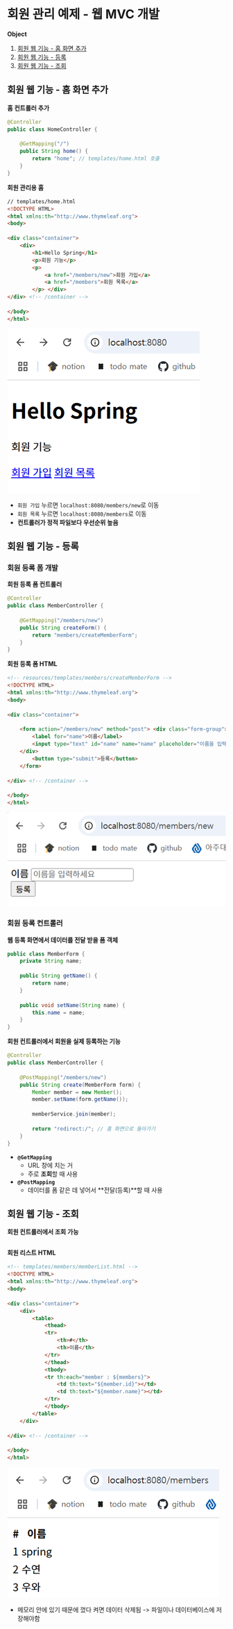 # 회원 관리 예제 - 웹 MVC 개발

**Object**
1. [회원 웹 기능 - 홈 화면 추가](#회원-웹-기능---홈-화면-추가)
2. [회원 웹 기능 - 등록](#회원-웹-기능---등록)
3. [회원 웹 기능 - 조회](#회원-웹-기능---조회)

## 회원 웹 기능 - 홈 화면 추가
**홈 컨트롤러 추가**
```java
@Controller
public class HomeController {

    @GetMapping("/")
    public String home() {
        return "home"; // templates/home.html 호출
    }
}
```

**회원 관리용 홈**
```html
// templates/home.html
<!DOCTYPE HTML>
<html xmlns:th="http://www.thymeleaf.org">
<body>

<div class="container">
    <div>
        <h1>Hello Spring</h1>
        <p>회원 기능</p>
        <p>
            <a href="/members/new">회원 가입</a>
            <a href="/members">회원 목록</a>
        </p> </div>
</div> <!-- /container -->

</body>
</html>
```

![alt text](img/ex2_1.png)   
- `회원 가입` 누르면 `localhost:8080/members/new`로 이동
- `회원 목록` 누르면 `localhost:8080/members`로 이동
- **컨트롤러가 정적 파일보다 우선순위 높음**

## 회원 웹 기능 - 등록
### 회원 등록 폼 개발

**회원 등록 폼 컨트롤러**
```java
@Controller
public class MemberController {

    @GetMapping("/members/new")
    public String createForm() {
        return "members/createMemberForm";
    }
}

```

**회원 등록 폼 HTML**
```html
<!-- resources/templates/members/createMemberForm -->
<!DOCTYPE HTML>
<html xmlns:th="http://www.thymeleaf.org">
<body>

<div class="container">

    <form action="/members/new" method="post"> <div class="form-group">
        <label for="name">이름</label>
        <input type="text" id="name" name="name" placeholder="이름을 입력하세요">
    </div>
        <button type="submit">등록</button>
    </form>

</div> <!-- /container -->

</body>
</html>
```

![alt text](img/ex2_2.png)

### 회원 등록 컨트롤러
**웹 등록 화면에서 데이터를 전달 받을 폼 객체**
```java
public class MemberForm {
    private String name;

    public String getName() {
        return name;
    }

    public void setName(String name) {
        this.name = name;
    }
}
```

**회원 컨트롤러에서 회원을 실제 등록하는 기능**
```java
@Controller
public class MemberController {

    @PostMapping("/members/new")
    public String create(MemberForm form) {
        Member member = new Member();
        member.setName(form.getName());

        memberService.join(member);

        return "redirect:/"; // 홈 화면으로 돌아가기
    }
}
```
- **`@GetMapping`**
  - URL 창에 치는 거
  - 주로 **조회**할 때 사용
- **`@PostMapping`**
  - 데이터를 폼 같은 데 넣어서 **전달(등록)**할 때 사용

## 회원 웹 기능 - 조회
**회원 컨트롤러에서 조회 가능**
```java
```

**회원 리스트 HTML**
```html
<!-- templates/members/memberList.html -->
<!DOCTYPE HTML>
<html xmlns:th="http://www.thymeleaf.org">
<body>

<div class="container">
    <div>
        <table>
            <thead>
            <tr>
                <th>#</th>
                <th>이름</th>
            </tr>
            </thead>
            <tbody>
            <tr th:each="member : ${members}">
                <td th:text="${member.id}"></td>
                <td th:text="${member.name}"></td>
            </tr>
            </tbody>
        </table>
    </div>

</div> <!-- /container -->

</body>
</html>
```

![alt text](img/ex2_3.png)

- 메모리 안에 있기 때문에 껐다 켜면 데이터 삭제됨 -> 파일이나 데이터베이스에 저장해야함
